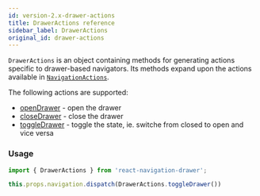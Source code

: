 ```yaml
---
id: version-2.x-drawer-actions
title: DrawerActions reference
sidebar_label: DrawerActions
original_id: drawer-actions
---
```


`DrawerActions` is an object containing methods for generating actions specific to drawer-based navigators. Its methods expand upon the actions available in [`NavigationActions`](navigation-actions.html).

The following actions are supported:
* [openDrawer](#openDrawer) - open the drawer
* [closeDrawer](#closeDrawer) - close the drawer
* [toggleDrawer](#toggleDrawer) - toggle the state, ie. switche from closed to open and vice versa

### Usage

```js
import { DrawerActions } from 'react-navigation-drawer';

this.props.navigation.dispatch(DrawerActions.toggleDrawer())
```
